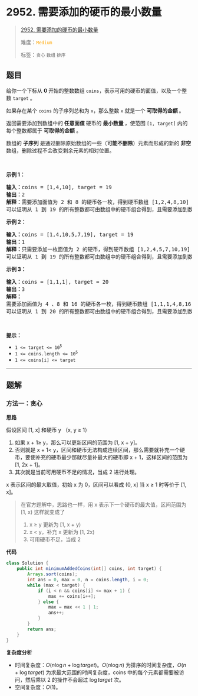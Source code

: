 # 2952. 需要添加的硬币的最小数量

> [2952. 需要添加的硬币的最小数量](https://leetcode.cn/problems/minimum-number-of-coins-to-be-added/)
>
> 难度：<font color=orange>`Medium`</font>
>
> 标签：`贪心` `数组` `排序`

## 题目

<p>给你一个下标从 <strong>0 </strong>开始的整数数组 <code>coins</code>，表示可用的硬币的面值，以及一个整数 <code>target</code> 。</p>

<p>如果存在某个 <code>coins</code> 的子序列总和为 <code>x</code>，那么整数 <code>x</code> 就是一个 <strong>可取得的金额 </strong>。</p>

<p>返回需要添加到数组中的<strong> 任意面值 </strong>硬币的 <strong>最小数量 </strong>，使范围 <code>[1, target]</code> 内的每个整数都属于 <strong>可取得的金额</strong> 。</p>

<p>数组的 <strong>子序列</strong> 是通过删除原始数组的一些（<strong>可能不删除</strong>）元素而形成的新的 <strong>非空</strong> 数组，删除过程不会改变剩余元素的相对位置。</p>

<p>&nbsp;</p>

<p><strong class="example">示例 1：</strong></p>

<pre>
<strong>输入：</strong>coins = [1,4,10], target = 19
<strong>输出：</strong>2
<strong>解释：</strong>需要添加面值为 2 和 8 的硬币各一枚，得到硬币数组 [1,2,4,8,10] 。
可以证明从 1 到 19 的所有整数都可由数组中的硬币组合得到，且需要添加到数组中的硬币数目最小为 2 。
</pre>

<p><strong class="example">示例 2：</strong></p>

<pre>
<strong>输入：</strong>coins = [1,4,10,5,7,19], target = 19
<strong>输出：</strong>1
<strong>解释：</strong>只需要添加一枚面值为 2 的硬币，得到硬币数组 [1,2,4,5,7,10,19] 。
可以证明从 1 到 19 的所有整数都可由数组中的硬币组合得到，且需要添加到数组中的硬币数目最小为 1 。</pre>

<p><strong class="example">示例 3：</strong></p>

<pre>
<strong>输入：</strong>coins = [1,1,1], target = 20
<strong>输出：</strong>3
<strong>解释：</strong>
需要添加面值为 4 、8 和 16 的硬币各一枚，得到硬币数组 [1,1,1,4,8,16] 。 
可以证明从 1 到 20 的所有整数都可由数组中的硬币组合得到，且需要添加到数组中的硬币数目最小为 3 。</pre>

<p>&nbsp;</p>

<p><strong>提示：</strong></p>

<ul>
	<li><code>1 &lt;= target &lt;= 10<sup>5</sup></code></li>
	<li><code>1 &lt;= coins.length &lt;= 10<sup>5</sup></code></li>
	<li><code>1 &lt;= coins[i] &lt;= target</code></li>
</ul>


--------------------

## 题解

### 方法一：贪心

**思路**

假设区间 [1, x] 和硬币 y （x, y ≥ 1）

1. 如果 x + 1≥ y，那么可以更新区间的范围为 [1, x + y]。
2. 否则就是 x + 1< y，区间和硬币无法构成连续区间，那么需要就补充一个硬币，要使补充的硬币最少那就尽量补最大的硬币即 x + 1，这样区间的范围为 [1, 2x + 1]。
3. 其次就是当前可用硬币不足的情况，当成 2 进行处理。

x 表示区间的最大取值，初始 x 为 0，区间可以看成 (0, x] 当 x ≥ 1 时等价于 [1, x]。

> 在官方题解中，思路也一样，用 x 表示下一个硬币的最大值，区间范围为 [1, x) 这样就变成了 
>
> 1. x ≥ y 更新为 [1, x + y)
> 2. x < y，补充 x 更新为 [1, 2x)
> 3. 可用硬币不足，当成 2

**代码**

```java
class Solution {
    public int minimumAddedCoins(int[] coins, int target) {
        Arrays.sort(coins);
        int ans = 0, max = 0, n = coins.length, i = 0;
        while (max < target) {
            if (i < n && coins[i] <= max + 1) {
                max += coins[i++];
            } else {
                max = max << 1 | 1;
                ans++;
            }
        }
        return ans;
    }
}
```

**复杂度分析**

- 时间复杂度：$O(n \log n + \log target)$。$O(n \log n)$ 为排序的时间复杂度，$O(n + \log target)$ 为求最大范围的时间复杂度，coins 中的每个元素都需要被访问，然后乘以 2 的操作不会超过 $\log target$ 次。
- 空间复杂度：$O(1)$。
